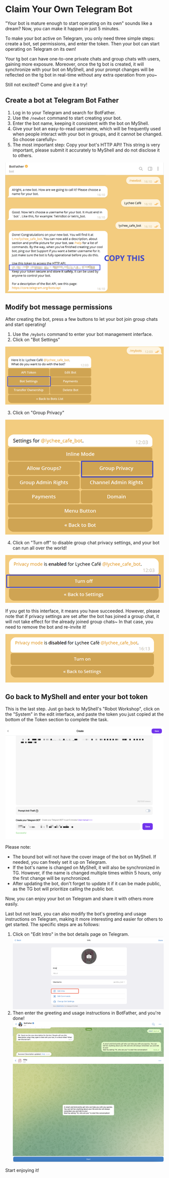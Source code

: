 # Claim Your Own Telegram Bot

"Your bot is mature enough to start operating on its own" sounds like a dream? Now, you can make it happen in just 5 minutes.

To make your bot active on Telegram, you only need three simple steps: create a bot, set permissions, and enter the token. Then your bot can start operating on Telegram on its own!

Your tg bot can have one-to-one private chats and group chats with users, gaining more exposure. Moreover, once the tg bot is created, it will synchronize with your bot on MyShell, and your prompt changes will be reflected on the tg bot in real-time without any extra operation from you~

Still not excited? Come and give it a try!

## Create a bot at Telegram Bot Father

1. Log in to your Telegram and search for BotFather.
2. Use the `/newbot` command to start creating your bot.
3. Enter the bot name, keeping it consistent with the bot on MyShell.
4. Give your bot an easy-to-read username, which will be frequently used when people interact with your bot in groups, and it cannot be changed. So choose carefully~
5. The most important step: Copy your bot's HTTP API! This string is very important, please submit it accurately to MyShell and do not disclose it to others.

![](<../.gitbook/assets/image (4) (1).png>)

## Modify bot message permissions

After creating the bot, press a few buttons to let your bot join group chats and start operating!

1. Use the `/mybots` command to enter your bot management interface.
2. Click on "Bot Settings"

![](../.gitbook/assets/image.png)

3. Click on "Group Privacy"

![](<../.gitbook/assets/image (3) (1).png>)

4. Click on "Turn off" to disable group chat privacy settings, and your bot can run all over the world!

![](<../.gitbook/assets/image (2) (1).png>)

If you get to this interface, it means you have succeeded. However, please note that if privacy settings are set after the bot has joined a group chat, it will not take effect for the already joined group chats~ In that case, you need to remove the bot and re-invite it!

![](<../.gitbook/assets/image (1) (1).png>)

## Go back to MyShell and enter your bot token

This is the last step. Just go back to MyShell's "Robot Workshop", click on the "System" in the edit interface, and paste the token you just copied at the bottom of the Token section to complete the task.

![](<../.gitbook/assets/image (5).png>)

Please note:

* The bound bot will not have the cover image of the bot on MyShell. If needed, you can freely set it up on Telegram.
* If the bot's name is changed on MyShell, it will also be synchronized in TG. However, if the name is changed multiple times within 5 hours, only the first change will be synchronized.
* After updating the bot, don't forget to update it if it can be made public, as the TG bot will prioritize calling the public bot.

Now, you can enjoy your bot on Telegram and share it with others more easily.

Last but not least, you can also modify the bot's greeting and usage instructions on Telegram, making it more interesting and easier for others to get started. The specific steps are as follows:

1. Click on "Edit Intro" in the bot details page on Telegram.\
   ![](<../.gitbook/assets/image (2).png>)
2. Then enter the greeting and usage instructions in BotFather, and you're done!\
   ![](<../.gitbook/assets/image (3) (2).png>)\
   ![](<../.gitbook/assets/image (1) (2).png>)

Start enjoying it!